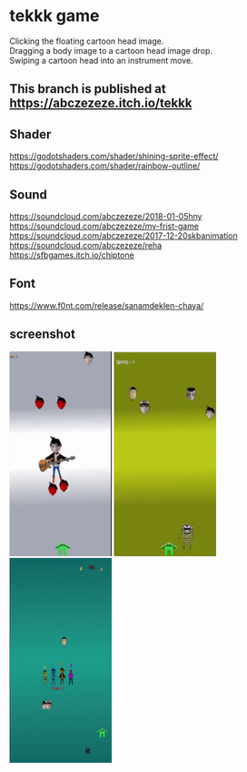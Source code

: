 # tekkk game 
Clicking the floating cartoon head image.<br>
Dragging a body image to a cartoon head image drop.<br>
Swiping a cartoon head into an instrument move.

## This branch is published at https://abczezeze.itch.io/tekkk

## Shader
https://godotshaders.com/shader/shining-sprite-effect/ <br>
https://godotshaders.com/shader/rainbow-outline/ 

## Sound
https://soundcloud.com/abczezeze/2018-01-05hny<br>
https://soundcloud.com/abczezeze/my-frist-game<br>
https://soundcloud.com/abczezeze/2017-12-20skbanimation<br>
https://soundcloud.com/abczezeze/reha<br>
https://sfbgames.itch.io/chiptone

## Font
https://www.f0nt.com/release/sanamdeklen-chaya/

## screenshot
<img src="https://github.com/abczezeze/tek-game/blob/main/ss/tek_floating.gif" width="180" height="360">
<img src="https://github.com/abczezeze/tek-game/blob/main/ss/tek_darg.gif" width="180" height="360">
<img src="https://github.com/abczezeze/tek-game/blob/main/ss/tek_swipe.gif" width="180" height="360">

